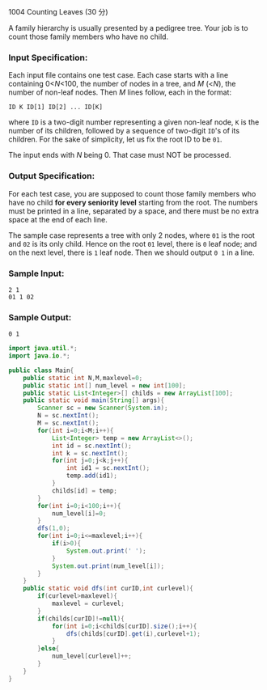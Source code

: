 1004 Counting Leaves (30 分)

A family hierarchy is usually presented by a pedigree tree. Your job is to count those family members who have no child.

### Input Specification:

Each input file contains one test case. Each case starts with a line containing 0<*N*<100, the number of nodes in a tree, and *M* (<*N*), the number of non-leaf nodes. Then *M* lines follow, each in the format:

```
ID K ID[1] ID[2] ... ID[K]
```

where `ID` is a two-digit number representing a given non-leaf node, `K` is the number of its children, followed by a sequence of two-digit `ID`'s of its children. For the sake of simplicity, let us fix the root ID to be `01`.

The input ends with *N* being 0. That case must NOT be processed.

### Output Specification:

For each test case, you are supposed to count those family members who have no child **for every seniority level** starting from the root. The numbers must be printed in a line, separated by a space, and there must be no extra space at the end of each line.

The sample case represents a tree with only 2 nodes, where `01` is the root and `02` is its only child. Hence on the root `01` level, there is `0` leaf node; and on the next level, there is `1` leaf node. Then we should output `0 1` in a line.

### Sample Input:

```in
2 1
01 1 02
```

### Sample Output:

```out
0 1
```

```java
import java.util.*;
import java.io.*;

public class Main{
    public static int N,M,maxlevel=0;
    public static int[] num_level = new int[100];
    public static List<Integer>[] childs = new ArrayList[100];
    public static void main(String[] args){
        Scanner sc = new Scanner(System.in);
        N = sc.nextInt();
        M = sc.nextInt();
        for(int i=0;i<M;i++){
            List<Integer> temp = new ArrayList<>();
            int id = sc.nextInt();
            int k = sc.nextInt();
            for(int j=0;j<k;j++){
                int id1 = sc.nextInt();
                temp.add(id1);
            }
            childs[id] = temp;
        }
        for(int i=0;i<100;i++){
            num_level[i]=0;
        }
        dfs(1,0);
        for(int i=0;i<=maxlevel;i++){
            if(i>0){
                System.out.print(' ');
            }
            System.out.print(num_level[i]);
        }
    }
    public static void dfs(int curID,int curlevel){
        if(curlevel>maxlevel){
            maxlevel = curlevel;
        }
        if(childs[curID]!=null){
            for(int i=0;i<childs[curID].size();i++){
                dfs(childs[curID].get(i),curlevel+1);
            }
        }else{
            num_level[curlevel]++;
        }
    }
}
```

